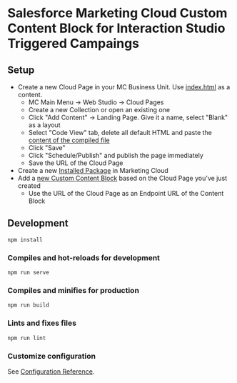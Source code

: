 # Salesforce Marketing Cloud Custom Content Block for Interaction Studio Triggered Campaings

## Setup
- Create a new Cloud Page in your MC Business Unit. Use [index.html](dist/index.html) as a content. 
  - MC Main Menu -> Web Studio -> Cloud Pages
  - Create a new Collection or open an existing one
  - Click "Add Content" -> Landing Page. Give it a name, select "Blank" as a layout
  - Select "Code View" tab, delete all default HTML and paste the [content of the compiled file](https://raw.githubusercontent.com/Bizcuit/bizcuit-sfmc-tricbis/master/dist/index.html)
  - Click "Save"
  - Click "Schedule/Publish" and publish the page immediately
  - Save the URL of the Cloud Page
- Create a new [Installed Package](https://developer.salesforce.com/docs/marketing/marketing-cloud/guide/install-packages.html) in Marketing Cloud
- Add a [new Custom Content Block](https://developer.salesforce.com/docs/marketing/marketing-cloud/guide/create-content-block.html) based on the Cloud Page you've just created
  - Use the URL of the Cloud Page as an Endpoint URL of the Content Block

## Development

```
npm install
```

### Compiles and hot-reloads for development
```
npm run serve
```

### Compiles and minifies for production
```
npm run build
```

### Lints and fixes files
```
npm run lint
```

### Customize configuration
See [Configuration Reference](https://cli.vuejs.org/config/).
